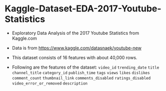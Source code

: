 # Kaggle-Dataset-EDA-2017-Youtube-Statistics
- Exploratory Data Analysis of the 2017 Youtube Statistics from Kaggle.com

- Data is from https://www.kaggle.com/datasnaek/youtube-new

- This dataset consists of 16 features with about 40,000 rows.

- Following are the features of the dataset:
`video_id`
`trending_date`
`title`
`channel_title`
`category_id`
`publish_time`
`tags`
`views`
`likes`
`dislikes`
`comment_count`
`thumbnail_link`
`comments_disabled`
`ratings_disabled`
`video_error_or_removed`
`description`
